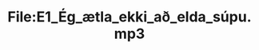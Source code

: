 ---
title: File:E1_Ég_ætla_ekki_að_elda_súpu.mp3
recording of: Ég ætla ekki að elda súpu.
reading speed: slow
speaker: E
license: CC0
---